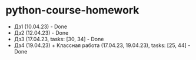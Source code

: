 # python-course-homework

* Дз1 (10.04.23) - Done
* Дз2 (12.04.23) - Done
* Дз3 (17.04.23, tasks: [30, 34] - Done
* Дз4 (19.04.23) + Классная работа (17.04.23, 19.04.23), tasks: [25, 44] - Done